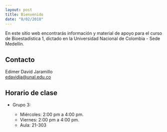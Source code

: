 ```yaml
---
layout: post
title: Bienvenido
date: "8/02/2018"
---
```


En este sitio web encontrarás información y material de apoyo para el curso de Bioestadística 1, dictado en la Universidad Nacional de Colombia - Sede Medellín.

## Contacto 

Edimer David Jaramillo  
edavidja@unal.edu.co


## Horario de clase

- Grupo 3:

	- Miércoles: 2:00 pm a 4:00 pm.
	- Viernes: 2:00 pm a 4:00 pm.
	- Aula: 21-303